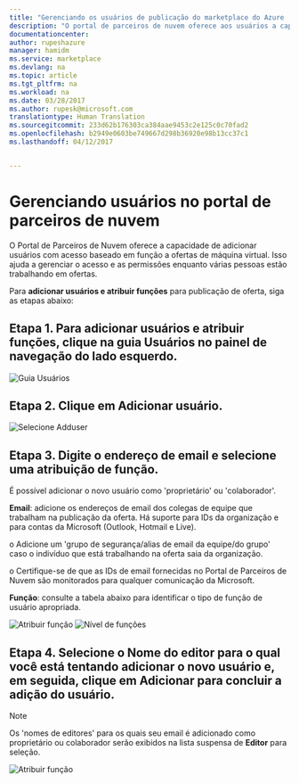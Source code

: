```yaml
---
title: "Gerenciando os usuários de publicação do marketplace do Azure | Microsoft Azure"
description: "O portal de parceiros de nuvem oferece aos usuários a capacidade de adicionar usuários com acesso baseado em função. Isso ajuda a gerenciar o acesso e as permissões a ofertas enquanto várias pessoas estão trabalhando nela."
documentationcenter: 
author: rupeshazure
manager: hamidm
ms.service: marketplace
ms.devlang: na
ms.topic: article
ms.tgt_pltfrm: na
ms.workload: na
ms.date: 03/28/2017
ms.author: rupesk@microsoft.com
translationtype: Human Translation
ms.sourcegitcommit: 233d62b176303ca384aae9453c2e125c0c70fad2
ms.openlocfilehash: b2949e0603be749667d298b36920e98b13cc37c1
ms.lasthandoff: 04/12/2017


---
```


# <a name="managing-users-on-cloud-partner-portal"></a>Gerenciando usuários no portal de parceiros de nuvem

O Portal de Parceiros de Nuvem oferece a capacidade de adicionar usuários com acesso baseado em função a ofertas de máquina virtual. Isso ajuda a gerenciar o acesso e as permissões enquanto várias pessoas estão trabalhando em ofertas. 


Para **adicionar usuários e atribuir funções** para publicação de oferta, siga as etapas abaixo:

## <a name="step-1-to-add-users-and-assign-roles-click-the-users-tab-on-the-left-side-navigation-pane"></a>Etapa 1. Para adicionar usuários e atribuir funções, clique na guia Usuários no painel de navegação do lado esquerdo.



![Guia Usuários](./media/cloud-partner-portal-how-to-manage-users/userstab.png)


## <a name="step-2-click-add-user"></a>Etapa 2. Clique em Adicionar usuário.    


![Selecione Adduser](./media/cloud-partner-portal-how-to-manage-users/adduser.png)


## <a name="step-3-type-email-address-and-select-a-role-assignment"></a>Etapa 3. Digite o endereço de email e selecione uma atribuição de função. 

 É possível adicionar o novo usuário como 'proprietário' ou 'colaborador'. 

**Email**: adicione os endereços de email dos colegas de equipe que trabalham na publicação da oferta. Há suporte para IDs da organização e para contas da Microsoft (Outlook, Hotmail e Live).

o    Adicione um 'grupo de segurança/alias de email da equipe/do grupo' caso o indivíduo que está trabalhando na oferta saia da organização.

o    Certifique-se de que as IDs de email fornecidas no Portal de Parceiros de Nuvem são monitorados para qualquer comunicação da Microsoft.

**Função**: consulte a tabela abaixo para identificar o tipo de função de usuário apropriada.


![Atribuir função](./media/cloud-partner-portal-how-to-manage-users/assignrole.png)
![Nível de funções](./media/cloud-partner-portal-how-to-manage-users/roleaccesslevel.png)


## <a name="step-4-select-the-publisher-name-for-which-you-are-trying-to-add-the-new-user-then-click-add-to-complete-the-user-addition"></a>Etapa 4. Selecione o Nome do editor para o qual você está tentando adicionar o novo usuário e, em seguida, clique em Adicionar para concluir a adição do usuário. 


> [!NOTE]
> Os 'nomes de editores' para os quais seu email é adicionado como proprietário ou colaborador serão exibidos na lista suspensa de **Editor** para seleção. 

![Atribuir função](./media/cloud-partner-portal-how-to-manage-users/assignselectpublisher.png)










